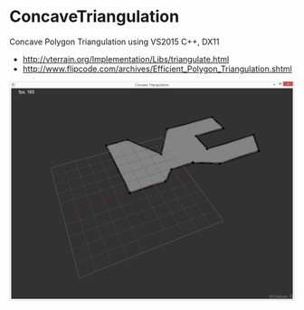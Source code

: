 # ConcaveTriangulation
Concave Polygon Triangulation using VS2015 C++, DX11

- http://vterrain.org/Implementation/Libs/triangulate.html
- http://www.flipcode.com/archives/Efficient_Polygon_Triangulation.shtml

![](https://github.com/jjuiddong/ConcaveTriangulation/blob/master/Doc/img.png)
